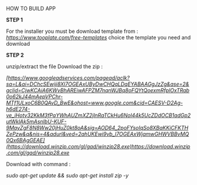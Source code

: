 HOW TO BUILD APP

**STEP 1**

For the installer you must be download template from :
_https://www.tooplate.com/free-templates_
choice the template you need and download

**STEP 2**

unzip/extract the file
Download the zip :

_[https://www.googleadservices.com/pagead/aclk?sa=L&ai=DChcSEwiji8Xl7OGEAxUByDwCHQqLDqEYABAAGgJzZg&ase=2&gclid=CjwKCAiA6KWvBhAREiwAFPZM7nqnWJBq8oFQYtQoexmRfplOxTRab0o62kJ44mAepVPChr-MTf1ULxoC6B0QAvD_BwE&ohost=www.google.com&cid=CAESV-D2Ag-h6dE274-ve_iHotv32KkM3fPqYWhAUZmXZ2jlnRaTCkHu6Nol44k5UcZDdOCB1adGp2utWklAk5mAsnIbU-KUF-9MayZgF8N8Ww20jHuZ0kt8oA&sig=AOD64_2poFYsoIqSo8XBaKKiCFKTHZePzw&q&nis=4&adurl&ved=2ahUKEwi9vb_l7OGEAxWjamwGHWVBBvMQ0Qx6BAgGEAE](https://download.winzip.com/gl/gad/winzip28.exe)https://download.winzip.com/gl/gad/winzip28.exe_

Download with command : 

_sudo apt-get update && sudo apt-get install zip -y_
